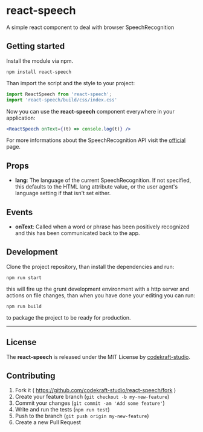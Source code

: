 # react-speech
A simple react component to deal with browser SpeechRecognition

## Getting started
Install the module via npm.
```
npm install react-speech
```
Than import the script and the style to your project:
```js
import ReactSpeech from 'react-speech';
import 'react-speech/build/css/index.css'
```
Now you can use the __react-speech__ component everywhere in your application:
```jsx
<ReactSpeech onText={(t) => console.log(t)} />
```
For more informations about the SpeechRecognition API visit the [official](https://developer.mozilla.org/en-US/docs/Web/API/SpeechRecognition) page.

## Props
* __lang__: The language of the current SpeechRecognition. If not specified, this defaults to the HTML lang attribute value, or the user agent's language setting if that isn't set either.

## Events
* __onText__: Called when a word or phrase has been positively recognized and this has been communicated back to the app.

## Development
Clone the project repository, than install the dependencies and run:
```
npm run start
```
this will fire up the grunt development environment with a http server and actions on file changes, than when you have done your editing you can run:
```
npm run build
```
to package the project to be ready for production.

---

## License
The __react-speech__ is released under the MIT License by [codekraft-studio](https://codekraft-studio.github.io/).

## Contributing

1. Fork it ( https://github.com/codekraft-studio/react-speech/fork )
2. Create your feature branch (`git checkout -b my-new-feature`)
3. Commit your changes (`git commit -am 'Add some feature'`)
3. Write and run the tests (`npm run test`)
4. Push to the branch (`git push origin my-new-feature`)
5. Create a new Pull Request
